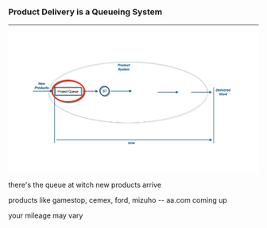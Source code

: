 <!-- .slide: data-background="resources/footer.svg" data-background-size="contain" data-background-position="bottom"  -->

### **Product Delivery is a Queueing System**

- - -

<img class="plain" src="resources/queue-01-product-system-queue.png" />


<aside class="notes">
  <p>
    there's the queue at witch new products arrive
  </p>
  <p>
    products like gamestop, cemex, ford, mizuho -- aa.com coming up
  </p>
  <p>
    your mileage may vary
  </p>
</aside>
